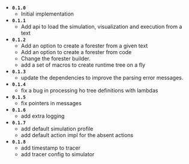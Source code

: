 * **`0.1.0`**
  * Initial implementation
* **`0.1.1`**
  * Add api to load the simulation, visualization and execution from a text
* **`0.1.2`**
  * Add an option to create a forester from a given text
  * Add an option to create a forester from code
  * Change the forester builder.
  * add a set of macros to create runtime tree on a fly
* **`0.1.3`**
  * update the dependencies to improve the parsing error messages.
* **`0.1.4`**
  * fix a bug in processing ho tree definitions with lambdas
* **`0.1.5`**
  * fix pointers in messages
* **`0.1.6`**
  * add extra logging
* **`0.1.7`**
  * add default simulation profile
  * add default action impl for the absent actions
* **`0.1.8`** 
  * add timestamp to tracer
  * add tracer config to simulator
 
